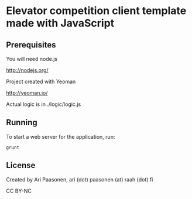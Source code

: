 # Elevator competition client template made with JavaScript

## Prerequisites

You will need node.js

http://nodejs.org/

Project created with Yeoman

http://yeoman.io/

Actual logic is in ./logic/logic.js

## Running

To start a web server for the application, run:

    grunt

## License

Created by Ari Paasonen, ari (dot) paasonen (at) raah (dot) fi

CC BY-NC
